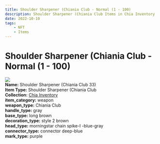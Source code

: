 ```yaml
---
title: Shoulder Sharpener (Chiania Club - Normal (1 - 100)
description: Shoulder Sharpener (Chiania Club Items in Chia Inventory
date: 2022-10-10
tags:
    - NFT
    - Items
---
```


# Shoulder Sharpener (Chiania Club - Normal (1 - 100)
<div class="item_thumbnail">
<img loading="lazy" src="https://bafybeigp6t3mrhxbxi4djgdyhgckepflzi7czkcxkro3b6kpxnsgihnm5m.ipfs.nftstorage.link/33.gif"><br/>
<div><strong>Name:</strong> Shoulder Sharpener (Chiania Club 33)</div>
<div><strong>Item Type:</strong> Shoulder Sharpener (Chiania Club</div>
<div><strong>Collection:</strong> <a href="https://www.spacescan.io/xch/nft/collection/col1ucr852c8uzgemuashmz65kmnt2nn4wuhecevrwhtkk72ukfc5c7s6wn3sj">Chia Inventory</a></div>
<div><strong>item_category:</strong> weapon</div>
<div><strong>weapon_type:</strong> Chiania Club</div>
<div><strong>handle_type:</strong> gray</div>
<div><strong>base_type:</strong> long brown</div>
<div><strong>decoration_type:</strong> style 2 brown</div>
<div><strong>head_type:</strong> morningstar chain spike-I -blue-gray</div>
<div><strong>connector_type:</strong> connector deep-blue</div>
<div><strong>mark_type:</strong> purple</div>
</div>

